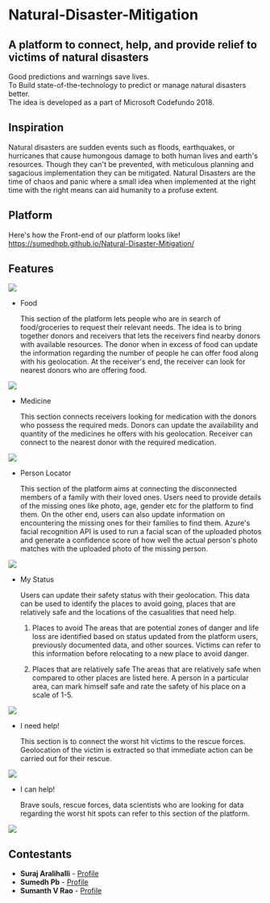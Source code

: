 
# Natural-Disaster-Mitigation
## A platform to connect, help, and provide relief to victims of natural disasters

Good predictions and warnings save lives.<br>
To Build state-of-the-technology to predict or manage natural disasters better.<br>
The idea is developed as a part of Microsoft Codefundo 2018.

## Inspiration

Natural disasters are sudden events such as floods, earthquakes, or hurricanes that cause humongous damage to both human lives and earth's resources. Though they can't be prevented, with meticulous planning and sagacious implementation they can be mitigated. Natural Disasters are the time of chaos and panic where a small idea when implemented at the right time with the right means can aid humanity to a profuse extent.

## Platform
Here's how the Front-end of our platform looks like! https://sumedhpb.github.io/Natural-Disaster-Mitigation/

## Features

![](https://github.com/SurajAralihalli/Natural-Disaster-Mitigation/blob/master/screenshots/home.png)



* Food
	
	This section of the platform lets people who are in search of food/groceries to request their relevant needs. The idea is to bring together donors and receivers that lets the receivers find nearby donors with available resources. The donor when in excess of food can update the information regarding the number of people he can offer food along with his geolocation. At the receiver's end, the receiver can look for nearest donors who are offering food.
	
![](https://github.com/SurajAralihalli/Natural-Disaster-Mitigation/blob/master/screenshots/food.png)

* Medicine

	This section connects receivers looking for medication with the donors who possess the required meds. Donors can update the availability and quantity of the medicines he offers with his geolocation. Receiver can connect to the nearest donor with the required medication.

![](https://github.com/SurajAralihalli/Natural-Disaster-Mitigation/blob/master/screenshots/medicine.png)

* Person Locator

	This section of the platform aims at connecting the disconnected members of a family with their loved ones. 
Users need to provide details of the missing ones like photo, age, gender etc for the platform to find them. On the other end, users can also update information on encountering the missing ones for their families to find them. Azure's facial recognition API is used to run a facial scan of the uploaded photos and generate a confidence score of how well the actual person's photo matches with the uploaded photo of the missing person.

![](https://github.com/SurajAralihalli/Natural-Disaster-Mitigation/blob/master/screenshots/Person_Locator.png)

* My Status 

	Users can update their safety status with their geolocation. This data can be used to identify the places to avoid going, places that are relatively safe and the locations of the casualities that need help.

	1. Places to avoid 
	The areas that are potential zones of danger and life loss are identified based on status updated from the platform users, 	  previously documented data, and other sources. Victims can refer to this information before relocating to a new place to avoid danger.

	2. Places that are relatively safe
	The areas that are relatively safe when compared to other places are listed here. A person in a particular area, can mark himself safe and rate the safety of his place on a scale of 1-5.

![](https://github.com/SurajAralihalli/Natural-Disaster-Mitigation/blob/master/screenshots/my_status.png)

* I need help!
	
	This section is to connect the worst hit victims to the rescue forces. Geolocation of the victim is extracted so that immediate action can be carried out for their rescue.

![](https://github.com/SurajAralihalli/Natural-Disaster-Mitigation/blob/master/screenshots/need_help.png)
	
* I can help!

	Brave souls, rescue forces, data scientists who are looking for data regarding the worst hit spots can refer to this section of the platform. 

![](https://github.com/SurajAralihalli/Natural-Disaster-Mitigation/blob/master/screenshots/can_help.png)

  




Contestants
------
* **Suraj Aralihalli** - [Profile](https://github.com/SurajAralihalli)<br>
* **Sumedh Pb** - [Profile](https://github.com/sumedhpb)<br>
* **Sumanth V Rao** - [Profile](https://github.com/sumanthvrao)<br>
